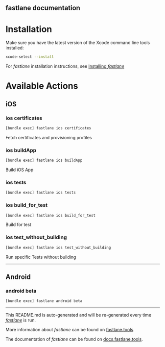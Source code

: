 fastlane documentation
----

# Installation

Make sure you have the latest version of the Xcode command line tools installed:

```sh
xcode-select --install
```

For _fastlane_ installation instructions, see [Installing _fastlane_](https://docs.fastlane.tools/#installing-fastlane)

# Available Actions

## iOS

### ios certificates

```sh
[bundle exec] fastlane ios certificates
```

Fetch certificates and provisioning profiles

### ios buildApp

```sh
[bundle exec] fastlane ios buildApp
```

Build iOS App

### ios tests

```sh
[bundle exec] fastlane ios tests
```



### ios build_for_test

```sh
[bundle exec] fastlane ios build_for_test
```

Build for test

### ios test_without_building

```sh
[bundle exec] fastlane ios test_without_building
```

Run specific Tests without building

----


## Android

### android beta

```sh
[bundle exec] fastlane android beta
```



----

This README.md is auto-generated and will be re-generated every time [_fastlane_](https://fastlane.tools) is run.

More information about _fastlane_ can be found on [fastlane.tools](https://fastlane.tools).

The documentation of _fastlane_ can be found on [docs.fastlane.tools](https://docs.fastlane.tools).
